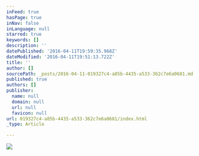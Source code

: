 ```yaml
---
inFeed: true
hasPage: true
inNav: false
inLanguage: null
starred: true
keywords: []
description: ''
datePublished: '2016-04-11T19:59:35.968Z'
dateModified: '2016-04-11T19:51:13.722Z'
title: ''
author: []
sourcePath: _posts/2016-04-11-019327c4-a85b-4435-a533-362c7e6a0681.md
published: true
authors: []
publisher:
  name: null
  domain: null
  url: null
  favicon: null
url: 019327c4-a85b-4435-a533-362c7e6a0681/index.html
_type: Article

---
```

![](https://the-grid-user-content.s3-us-west-2.amazonaws.com/0e2ffe37-4d23-4177-8990-af44251332e1.jpg)